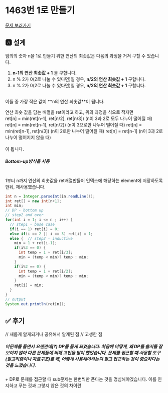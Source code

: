 # 1463번 1로 만들기
   
[문제 보러가기](https://www.acmicpc.net/problem/1463)


## 🅰 설계
임의의 숫자 n을 1로 만들기 위한 연산의 최솟값은 다음의 과정을 거쳐 구할 수 있습니다.

1. **n-1의 연산 최솟값 + 1** 을 구합니다.
2. n % 2가 0(2로 나눌 수 있다면)일 경우, **n/2의 연산 최솟값 + 1** 구합니다.
3. n % 2가 0(2로 나눌 수 있다면)일 경우, **n/2의 연산 최솟값 + 1** 구합니다.

<br>
이들 중 가장 작은 값이 **n의 연산 최솟값**이 됩니다.  

연산 최솟 값을 담는 배열을 ret이라고 하고, 위의 과정을 식으로 적자면
<br>
ret[n] = min(ret[n-1], ret[n/2], ret[n/3]) (n이 3과 2로 모두 나누어 떨어질 때)
ret[n] = min(ret[n-1], ret[n/2]) (n이 3으로만 나누어 떨어질 때)
ret[n] = min(ret[n-1], ret[n/3]) (n이 2로만 나누어 떨어질 때)
ret[n] = ret[n-1] (n이 3과 2로 나누어 떨어지지 않을 때)   
<br>
이 됩니다.

##### Bottom-up방식을 사용
<br>
1부터 n까지 연산의 최솟값을 ret배열만들어 인덱스에 해당하는 element에 저장하도록 한뒤, 재사용했습니다.

```java
int n = Integer.parseInt(in.readLine());
int ret[] = new int[n+1];
int min;
// DP - bottom up
// step2 and over
for(int i = 1; i <= n ; i++) {
  // step1 - base case
  if(i == 1) ret[i] = 0;
  else if(i == 2 || i == 3) ret[i] = 1;
  else {  // step2 - inductive
    min = 1 + ret[i-1];
    if(i%3 == 0) {
      int temp = 1 + ret[i/3];
      min = (temp < min)? temp : min;
    }
    if(i%2 == 0) {
      int temp = 1 + ret[i/2];
      min = (temp < min)? temp : min;
    }
    ret[i] = min;
  }
}
// output
System.out.println(ret[n]);
```



## ✅ 후기
// 새롭게 알게되거나 공유해서 알게된 점
// 고생한 점
##### 이문제를 풀면서 오랜만에(?) DP를 풀게 되었습니다. 처음에 어떻게, 왜 DP를 쓸지를 잘 보이지 않아 다른 문제들에 비해 고민을 많이 했었습니다. 문제를 접근할 때 사용할 도구(알고리즘이나 자료구조)를 왜, 어떻게 사용해야하는지 알고 접근하는 것이 중요하다는 것을 느꼈습니다.
\+ DP로 문제를 접근할 때 sub문제는 한번씩만 푼다는 것을 명심해야겠습니다. 이를 인지하고 푸는 것과 그렇지 않은 것의 차이란
